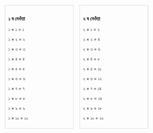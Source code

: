 <div style="display: flex; flex-wrap: wrap; gap: 20px; justify-content: center;">
  <!-- Box 1 -->
  <div style="border: 1px solid #ccc; padding: 10px; width: 200px;">
    <h3>১ ৰ নেওঁতা</h3>
    <p>১ × ১ = ১</p>
    <p>১ × ২ = ২</p>
    <p>১ × ৩ = ৩</p>
    <p>১ × ৪ = ৪</p>
    <p>১ × ৫ = ৫</p>
    <p>১ × ৬ = ৬</p>
    <p>১ × ৭ = ৭</p>
    <p>১ × ৮ = ৮</p>
    <p>১ × ৯ = ৯</p>
    <p>১ × ১০ = ১০</p>
  </div>

  <!-- Box 2 -->
  <div style="border: 1px solid #ccc; padding: 10px; width: 200px;">
    <h3>২ ৰ নেওঁতা</h3>
    <p>২ × ১ = ২</p>
    <p>২ × ২ = ৪</p>
    <p>২ × ৩ = ৬</p>
    <p>২ × ৪ = ৮</p>
    <p>২ × ৫ = ১০</p>
    <p>২ × ৬ = ১২</p>
    <p>২ × ৭ = ১৪</p>
    <p>২ × ৮ = ১৬</p>
    <p>২ × ৯ = ১৮</p>
    <p>২ × ১০ = ২০</p>
  </div>
</div>